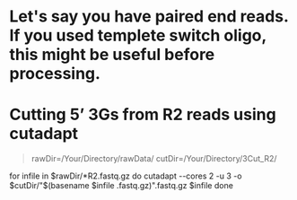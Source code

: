 # Let's say you have paired end reads. If you used templete switch oligo, this might be useful before processing. 
# Cutting 5’ 3Gs from R2 reads using cutadapt
> rawDir=/Your/Directory/rawData/
> cutDir=/Your/Directory/3Cut_R2/

for infile in $rawDir/*R2.fastq.gz
do
cutadapt --cores 2 -u 3 -o $cutDir/"$(basename $infile .fastq.gz)".fastq.gz $infile 
done

